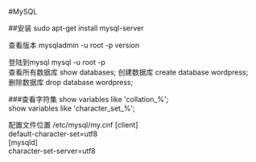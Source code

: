 #MySQL

##安装
sudo apt-get install mysql-server  

查看版本  mysqladmin -u root -p version  


登陆到mysql mysql -u root -p  
查看所有数据库 show databases;
创建数据库 create database wordpress;  
删除数据库 drop database wordpress;

###查看字符集
show variables like 'collation_%';  
show variables like 'character_set_%';  

配置文件位置 /etc/mysql/my.cnf
[client]  
default-character-set=utf8  
[mysqld]  
character-set-server=utf8  